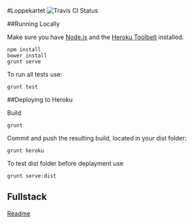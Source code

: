 #Loppekartet
![Travis CI Status](https://travis-ci.org/ElinorCrew/loppemarked.svg)

##Running Locally

Make sure you have [Node.js](http://nodejs.org/) and the [Heroku Toolbelt](https://toolbelt.heroku.com/) installed.

    npm install
    bower install
    grunt serve


To run all tests use:
    
    grunt test 


##Deploying to Heroku

Build

    grunt

Commit and push the resulting build, located in your dist folder:

    grunt heroku

To test dist folder before deplayment use

    grunt serve:dist


## Fullstack

[Readme](https://github.com/DaftMonk/generator-angular-fullstack/blob/master/readme.md)
